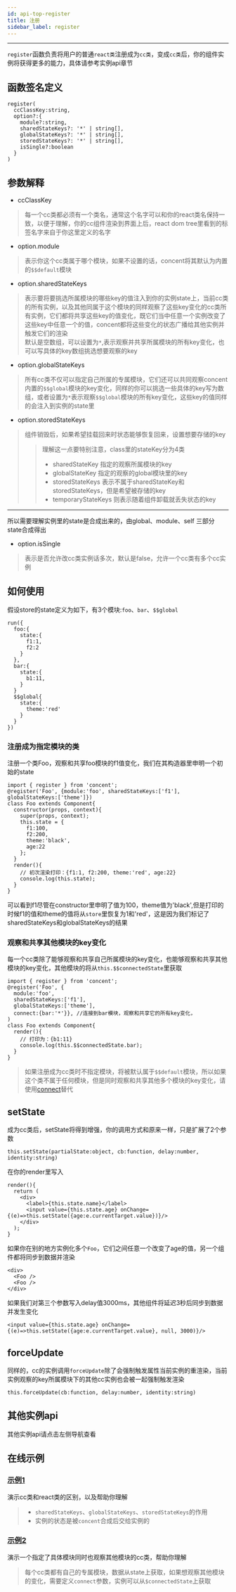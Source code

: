 ```yaml
---
id: api-top-register
title: 注册
sidebar_label: register
---
```


___
`register`函数负责将用户的普通`react类`注册成为`cc类`，变成`cc类`后，你的组件实例将获得更多的能力，具体请参考实例api章节

## 函数签名定义
```
register(
  ccClassKey:string,
  option?:{
    module?:string,
    sharedStateKeys?: '*' | string[],
    globalStateKeys?: '*' | string[],
    storedStateKeys?: '*' | string[],
    isSingle?:boolean
  }
)
```

## 参数解释
* ccClassKey
> 每一个cc类都必须有一个类名，通常这个名字可以和你的react类名保持一致，以便于理解，你的cc组件渲染到界面上后，react dom tree里看到的标签名字来自于你这里定义的名字
* option.module
> 表示你这个cc类属于哪个模块，如果不设置的话，concent将其默认为内置的`$$default`模块
* option.sharedStateKeys
> 表示要将要挑选所属模块的哪些key的值注入到你的实例state上，当前cc类的所有实例，以及其他同属于这个模块的同样观察了这些key变化的cc类所有实例，它们都将共享这些key的值变化，既它们当中任意一个实例改变了这些key中任意一个的值，concent都将这些变化的状态广播给其他实例并触发它们的渲染<br/>默认是空数组，可以设置为`*`,表示观察并共享所属模块的所有key变化，也可以写具体的key数组挑选想要观察的key
* option.globalStateKeys
> 所有cc类不仅可以指定自己所属的专属模块，它们还可以共同观察concent内置的`$$global`模块的key变化，同样的你可以挑选一些具体的key写为数组，或者设置为`*`表示观察`$$global`模块的所有key变化，这些key的值同样的会注入到实例的state里
* option.storedStateKeys
> 组件销毁后，如果希望挂载回来时状态能够恢复回来，设置想要存储的key
>>理解这一点要特别注意，class里的stateKey分为4类<br/>
>>* sharedStateKey 指定的观察所属模块的key
>>* globalStateKey 指定的观察的global模块里的key
>>* storedStateKeys 表示不属于sharedStateKey和storedStateKeys，但是希望被存储的key
>>* temporaryStateKeys 则表示随着组件卸载就丢失状态的key 
---
所以需要理解实例里的state是合成出来的，由global、module、self 三部分state合成得出
* option.isSingle
> 表示是否允许改cc类实例话多次，默认是false，允许一个cc类有多个cc实例

## 如何使用
假设store的state定义为如下，有3个模块:`foo`、`bar`、`$$global`
```
run({
  foo:{
    state:{
      f1:1,
      f2:2
    }
  },
  bar:{
    state:{
      b1:11,
    }
  }
  $$global{
    state:{
      theme:'red'
    }
  }
})
```
### 注册成为指定模块的类
注册一个类Foo，观察和共享foo模块的f1值变化，我们在其构造器里申明一个初始的state
```
import { register } from 'concent';
@register('Foo', {module:'foo', sharedStateKeys:['f1'], globalStateKeys:['theme']})
class Foo extends Component{
  constructor(props, context){
    super(props, context);
    this.state = {
      f1:100,
      f2:200,
      theme:'black',
      age:22
    };
  }
  render(){
    // 初次渲染打印：{f1:1, f2:200, theme:'red', age:22}
    console.log(this.state);
  }
}
```
可以看到f1尽管在constructor里申明了值为100，theme值为'black',但是打印的时候f1的值和theme的值将从`store`里恢复为1和'red'，这是因为我们标记了sharedStateKeys和globalStateKeys的结果

### 观察和共享其他模块的key变化
每一个cc类除了能够观察和共享自己所属模块的key变化，也能够观察和共享其他模块的key变化，其他模块的将从`this.$$connectedState`里获取
```
import { register } from 'concent';
@register('Foo', {
  module:'foo', 
  sharedStateKeys:['f1'], 
  globalStateKeys:['theme'], 
  connect:{bar:'*'}}, //连接到bar模块，观察和共享它的所有key变化，
)
class Foo extends Component{
  render(){
    // 打印为：{b1:11}
    console.log(this.$$connectedState.bar);
  }
}
```
> 如果注册成为cc类时不指定模块，将被默认属于`$$default`模块，所以如果这个类不属于任何模块，但是同时观察和共享其他多个模块的key变化，请使用[connect](api-top-connect)替代

## setState
成为cc类后，setState将得到增强，你的调用方式和原来一样，只是扩展了2个参数
```
this.setState(partialState:object, cb:function, delay:number, identity:string)
```
在你的render里写入
```
render(){
  return (
    <div>
      <label>{this.state.name}</label>
      <input value={this.state.age} onChange={(e)=>this.setState({age:e.currentTarget.value})}/>
    </div>
  );
}
```
如果你在别的地方实例化多个`Foo`，它们之间任意一个改变了age的值，另一个组件都将同步到数据并渲染
```
<div>
  <Foo />
  <Foo />
</div>
```
如果我们对第三个参数写入delay值3000ms，其他组件将延迟3秒后同步到数据并发生变化
```
<input value={this.state.age} onChange={(e)=>this.setState({age:e.currentTarget.value}, null, 3000)}/>
```

## forceUpdate
同样的，cc的实例调用`forceUpdate`除了会强制触发属性当前实例的重渲染，当前实例观察的key所属模块下的其他cc实例也会被一起强制触发渲染
```
this.forceUpdate(cb:function, delay:number, identity:string)
```

## 其他实例api
其他实例api请点击左侧导航查看

## 在线示例
### [示例1](https://stackblitz.com/edit/ccapi-top-register-1?file=index.js)
演示cc类和react类的区别，以及帮助你理解
> * `sharedStateKeys`、`globalStateKeys`、`storedStateKeys`的作用
> * 实例的状态是被`concent`合成后交给实例的

### [示例2](https://stackblitz.com/edit/ccapi-top-register-2?file=index.js)
演示一个指定了具体模块同时也观察其他模块的cc类，帮助你理解
> 每个cc类都有自己的专属模块，数据从state上获取，如果想观察其他模块的变化，需要定义`connect`参数，实例可以从`$connectedState`上获取